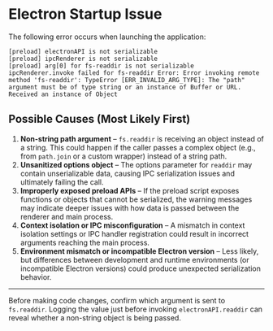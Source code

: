 # Electron Startup Issue

The following error occurs when launching the application:

```
[preload] electronAPI is not serializable
[preload] ipcRenderer is not serializable
[preload] arg[0] for fs-readdir is not serializable
ipcRenderer.invoke failed for fs-readdir Error: Error invoking remote method 'fs-readdir': TypeError [ERR_INVALID_ARG_TYPE]: The "path" argument must be of type string or an instance of Buffer or URL. Received an instance of Object
```

## Possible Causes (Most Likely First)

1. **Non-string path argument** – `fs.readdir` is receiving an object instead of a string. This could happen if the caller passes a complex object (e.g., from `path.join` or a custom wrapper) instead of a string path.
2. **Unsanitized options object** – The options parameter for `readdir` may contain unserializable data, causing IPC serialization issues and ultimately failing the call.
3. **Improperly exposed preload APIs** – If the preload script exposes functions or objects that cannot be serialized, the warning messages may indicate deeper issues with how data is passed between the renderer and main process.
4. **Context isolation or IPC misconfiguration** – A mismatch in context isolation settings or IPC handler registration could result in incorrect arguments reaching the main process.
5. **Environment mismatch or incompatible Electron version** – Less likely, but differences between development and runtime environments (or incompatible Electron versions) could produce unexpected serialization behavior.

---

Before making code changes, confirm which argument is sent to `fs.readdir`. Logging the value just before invoking `electronAPI.readdir` can reveal whether a non-string object is being passed.

